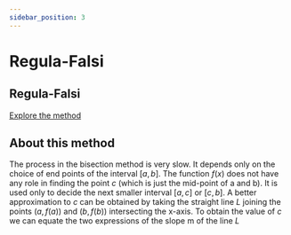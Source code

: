 ```yaml
---
sidebar_position: 3
---
```


# Regula-Falsi

## Regula-Falsi

[Explore the method](../../methods/reglaFalsa)

## About this method
The process in the bisection method is very slow. It depends only on the choice of end points of the interval $[a,b]$. The function $f(x)$ does not have any role in finding the point $c$ (which is just  the mid-point of a and b). It is used only to decide the next smaller interval $[a,c]$ or $[c,b]$. A better approximation to $c$ can be obtained by taking the straight line $L$ joining the points $(a,f(a))$ and $(b,f(b))$ intersecting the x-axis. To obtain the value of $c$ we can equate the two expressions of the slope m of the line $L$